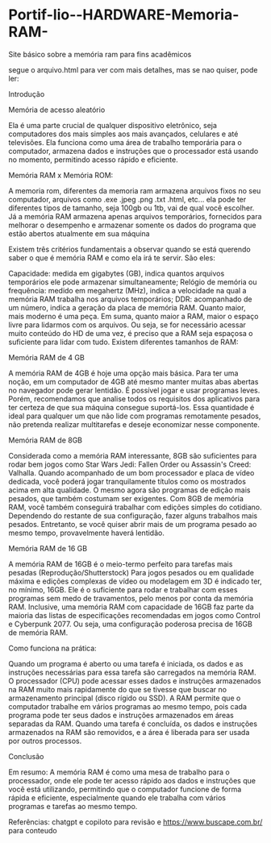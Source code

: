 # Portif-lio--HARDWARE-Memoria-RAM-

Site básico sobre a memória ram para fins acadêmicos

segue o arquivo.html para ver com mais detalhes, mas se nao quiser, pode ler:

Introdução

Memória de acesso aleatório

Ela é uma parte crucial de qualquer dispositivo eletrônico, seja computadores dos mais simples aos mais avançados, celulares e até televisões. Ela funciona como uma área de trabalho temporária para o computador, armazena dados e instruções que o processador está usando no momento, permitindo acesso rápido e eficiente.

Memória RAM x Memória ROM:

A memoria rom, diferentes da memoria ram armazena arquivos fixos no seu computador, arquivos como .exe .jpeg .png .txt .html, etc... ela pode ter diferentes tipos de tamanho, seja 100gb ou 1tb, vai de qual você escolher. Já a memória RAM armazena apenas arquivos temporários, fornecidos para melhorar o desempenho e armazenar somente os dados do programa que estão abertos atualmente em sua máquina

Existem três critérios fundamentais a observar quando se está querendo saber o que é memória RAM e como ela irá te servir. São eles:

Capacidade: medida em gigabytes (GB), indica quantos arquivos temporários ele pode armazenar simultaneamente; Relógio de memória ou frequência: medido em megahertz (MHz), indica a velocidade na qual a memória RAM trabalha nos arquivos temporários; DDR: acompanhado de um número, indica a geração da placa de memória RAM. Quanto maior, mais moderno é uma peça. Em suma, quanto maior a RAM, maior o espaço livre para lidarmos com os arquivos. Ou seja, se for necessário acessar muito conteúdo do HD de uma vez, é preciso que a RAM seja espaçosa o suficiente para lidar com tudo. Existem diferentes tamanhos de RAM:

Memória RAM de 4 GB

A memória RAM de 4GB é hoje uma opção mais básica. Para ter uma noção, em um computador de 4GB até mesmo manter muitas abas abertas no navegador pode gerar lentidão. É possível jogar e usar programas leves. Porém, recomendamos que analise todos os requisitos dos aplicativos para ter certeza de que sua máquina consegue suportá-los. Essa quantidade é ideal para qualquer um que não lide com programas remotamente pesados, não pretenda realizar multitarefas e deseje economizar nesse componente.

Memória RAM de 8GB

Considerada como a memória RAM interessante, 8GB são suficientes para rodar bem jogos como Star Wars Jedi: Fallen Order ou Assassin's Creed: Valhalla. Quando acompanhado de um bom processador e placa de vídeo dedicada, você poderá jogar tranquilamente títulos como os mostrados acima em alta qualidade. O mesmo agora são programas de edição mais pesados, que também costumam ser exigentes. Com 8GB de memória RAM, você também conseguirá trabalhar com edições simples do cotidiano. Dependendo do restante de sua configuração, fazer alguns trabalhos mais pesados. Entretanto, se você quiser abrir mais de um programa pesado ao mesmo tempo, provavelmente haverá lentidão.

Memória RAM de 16 GB

A memória RAM de 16GB é o meio-termo perfeito para tarefas mais pesadas (Reprodução/Shutterstock) Para jogos pesados ​​ou em qualidade máxima e edições complexas de vídeo ou modelagem em 3D é indicado ter, no mínimo, 16GB. Ele é o suficiente para rodar e trabalhar com esses programas sem medo de travamentos, pelo menos por conta da memória RAM. Inclusive, uma memória RAM com capacidade de 16GB faz parte da maioria das listas de especificações recomendadas em jogos como Control e Cyberpunk 2077. Ou seja, uma configuração poderosa precisa de 16GB de memória RAM.

Como funciona na prática:

Quando um programa é aberto ou uma tarefa é iniciada, os dados e as instruções necessárias para essa tarefa são carregados na memória RAM. O processador (CPU) pode acessar esses dados e instruções armazenados na RAM muito mais rapidamente do que se tivesse que buscar no armazenamento principal (disco rígido ou SSD). A RAM permite que o computador trabalhe em vários programas ao mesmo tempo, pois cada programa pode ter seus dados e instruções armazenados em áreas separadas da RAM. Quando uma tarefa é concluída, os dados e instruções armazenados na RAM são removidos, e a área é liberada para ser usada por outros processos.

Conclusão

Em resumo: A memória RAM é como uma mesa de trabalho para o processador, onde ele pode ter acesso rápido aos dados e instruções que você está utilizando, permitindo que o computador funcione de forma rápida e eficiente, especialmente quando ele trabalha com vários programas e tarefas ao mesmo tempo.

Referências: chatgpt e copiloto para revisão e https://www.buscape.com.br/ para conteudo
